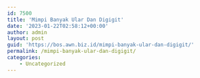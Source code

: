 ```yaml
---
id: 7500
title: 'Mimpi Banyak Ular Dan Digigit'
date: '2023-01-22T02:58:12+00:00'
author: admin
layout: post
guid: 'https://bos.awn.biz.id/mimpi-banyak-ular-dan-digigit/'
permalink: /mimpi-banyak-ular-dan-digigit/
categories:
    - Uncategorized
---
```


